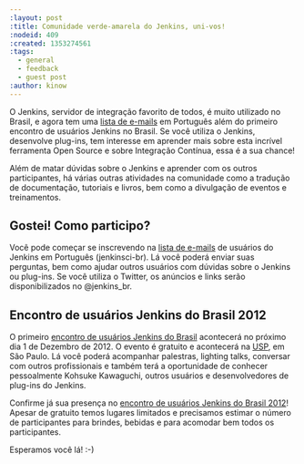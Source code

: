 ```yaml
---
:layout: post
:title: Comunidade verde-amarela do Jenkins, uni-vos!
:nodeid: 409
:created: 1353274561
:tags:
  - general
  - feedback
  - guest post
:author: kinow
---
```


O Jenkins, servidor de integração favorito de todos, é muito utilizado no Brasil, e agora tem uma [lista de e-mails](http://jenkins-ci.org/content/mailing-lists) em Português além do primeiro encontro de usuários Jenkins no Brasil. Se você utiliza o Jenkins, desenvolve plug-ins, tem interesse em aprender mais sobre esta incrível ferramenta Open Source e sobre Integração Contínua, essa é a sua chance!

Além de matar dúvidas sobre o Jenkins e aprender com os outros participantes, há várias outras atividades na comunidade como a tradução de documentação, tutoriais e livros, bem como a divulgação de eventos e treinamentos.

## Gostei! Como participo?

Você pode começar se inscrevendo na [lista de e-mails](http://jenkins-ci.org/content/mailing-lists) de usuários do Jenkins em Português (jenkinsci-br). Lá você poderá enviar suas perguntas, bem como ajudar outros usuários com dúvidas sobre o Jenkins ou plug-ins. Se você utiliza o Twitter, os anúncios e links serão disponibilizados no @jenkins_br.

## Encontro de usuários Jenkins do Brasil 2012

O primeiro [encontro de usuários Jenkins do Brasil](http://www.meetup.com/jenkinsmeetup/events/91744672/) acontecerá no próximo dia 1 de Dezembro de 2012. O evento é gratuito e acontecerá na [USP](http://www.usp.br), em São Paulo. Lá você poderá acompanhar palestras, lighting talks, conversar com outros profissionais e também terá a oportunidade de conhecer pessoalmente Kohsuke Kawaguchi, outros usuários e desenvolvedores de plug-ins do Jenkins.

Confirme já sua presença no [encontro de usuários Jenkins do Brasil 2012](http://www.meetup.com/jenkinsmeetup/events/91744672/)! Apesar de gratuito temos lugares limitados e precisamos estimar o número de participantes para brindes, bebidas e para acomodar bem todos os participantes.

Esperamos você lá! :-)

<!--break-->

